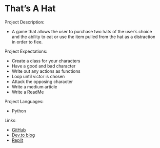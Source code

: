 
# That’s A Hat

Project Description: 
- A game that allows the user to purchase two hats of the user’s choice and the ability to eat or use the item pulled from the hat as a distraction in order to flee.

Project Expectations:
- Create a class for your characters
- Have a good and bad character
- Write out any actions as functions
- Loop until victor is chosen
- Attack the opposing character
- Write a medium article
- Write a ReadMe 

Project Languages: 
- Python

Links:
- [GitHub](https://github.com/Meg-Div/DigitalCraftsProjects/tree/main/rpg-game)
- [Dev.to blog](https://dev.to/megdiv/thats-a-hat-57gn)
- [Replit](https://replit.com/@Meg-Div/Thats-A-Hat#main.py)